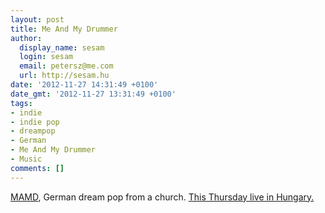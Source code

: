 ```yaml
---
layout: post
title: Me And My Drummer
author:
  display_name: sesam
  login: sesam
  email: petersz@me.com
  url: http://sesam.hu
date: '2012-11-27 14:31:49 +0100'
date_gmt: '2012-11-27 13:31:49 +0100'
tags:
- indie
- indie pop
- dreampop
- German
- Me And My Drummer
- Music
comments: []
---
```


[MAMD](http://meandmydrummer.blogspot.hu), German dream pop from a church. [This Thursday live in Hungary.](http://www.last.fm/event/3444443+Me+And+My+Drummer+at+Toldi+Klub+on+29+November+2012)
